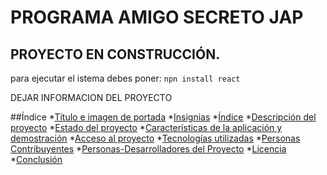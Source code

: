 <h1> PROGRAMA AMIGO SECRETO JAP </h1>

<h2>PROYECTO EN CONSTRUCCIÓN.</h2>


para ejecutar el istema debes poner:
```npn install react``` <br>


DEJAR INFORMACION DEL PROYECTO

##Índice
*[Título e imagen de portada](#Título-e-imagen-de-portada)
*[Insignias](#insignias)
*[Índice](#índice)
*[Descripción del proyecto](#descripción-del-proyecto)
*[Estado del proyecto](#Estado-del-proyecto)
*[Características de la aplicación y demostración](#Características-de-la-aplicación-y-demostración)
*[Acceso al proyecto](#acceso-proyecto)
*[Tecnologías utilizadas](#tecnologías-utilizadas)
*[Personas Contribuyentes](#personas-contribuyentes)
*[Personas-Desarrolladores del Proyecto](#personas-desarrolladores)
*[Licencia](#licencia)
*[Conclusión](#conclusión)
